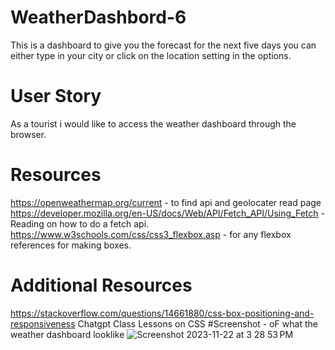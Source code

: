# WeatherDashbord-6
 This is a dashboard to give you the forecast for the next five days you can either type in your city or click on the location setting in the options.
 # User Story
 As a tourist i would like to access the weather dashboard through the browser.
 # Resources
 https://openweathermap.org/current - to find api and geolocater read page
 https://developer.mozilla.org/en-US/docs/Web/API/Fetch_API/Using_Fetch - Reading on how to do a fetch api.
https://www.w3schools.com/css/css3_flexbox.asp - for any flexbox references for making boxes.
# Additional Resources
https://stackoverflow.com/questions/14661880/css-box-positioning-and-responsiveness
Chatgpt
Class Lessons on CSS
[
](https://www.w3schools.com/)
#Screenshot - oF what the weather dashboard looklike
![Screenshot 2023-11-22 at 3 28 53 PM](https://github.com/Glidingdiplomat/WeatherApi-6/assets/134241357/6c93ff14-733f-4c51-8547-b82dd1e1242c)
